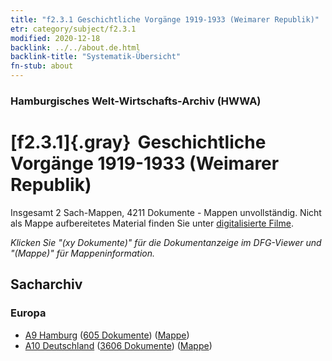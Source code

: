 ```yaml
---
title: "f2.3.1 Geschichtliche Vorgänge 1919-1933 (Weimarer Republik)"
etr: category/subject/f2.3.1
modified: 2020-12-18
backlink: ../../about.de.html
backlink-title: "Systematik-Übersicht"
fn-stub: about
---
```


### Hamburgisches Welt-Wirtschafts-Archiv (HWWA)
# [f2.3.1]{.gray}&#8201; Geschichtliche Vorgänge 1919-1933 (Weimarer Republik)&#160; 




Insgesamt 2 Sach-Mappen, 4211 Dokumente - Mappen unvollständig.
Nicht als Mappe aufbereitetes Material finden Sie unter [digitalisierte Filme](/film/h1_sh).

_Klicken Sie "(xy Dokumente)" für die Dokumentanzeige im DFG-Viewer und "(Mappe)" für Mappeninformation._

## Sacharchiv




### Europa

- [A9 Hamburg](../../../geo/about.de.html#A9) (<a href="https://dfg-viewer.de/show/?tx_dlf[id]=https://pm20.zbw.eu/mets/sh/1409xx/140905/1824xx/182454/public.mets.de.xml" target="_blank">605 Dokumente</a>) ([Mappe](http://purl.org/pressemappe20/folder/sh/140905,182454))
- [A10 Deutschland](../../../geo/about.de.html#A10) (<a href="https://dfg-viewer.de/show/?tx_dlf[id]=https://pm20.zbw.eu/mets/sh/1261xx/126128/1824xx/182454/public.mets.de.xml" target="_blank">3606 Dokumente</a>) ([Mappe](http://purl.org/pressemappe20/folder/sh/126128,182454))


